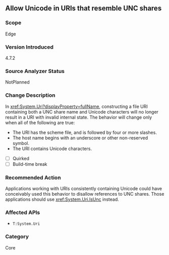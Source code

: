 ## Allow Unicode in URIs that resemble UNC shares

### Scope
Edge

### Version Introduced
4.7.2

### Source Analyzer Status
NotPlanned

### Change Description
In <xref:System.Uri?displayProperty=fullName>, constructing a file URI containing both a UNC share name and Unicode characters will no longer result in a URI with invalid internal state. The behavior will change only when all of the following are true:
  - The URI has the scheme file, and is followed by four or more slashes.
  - The host name begins with an underscore or other non-reserved symbol.
  - The URI contains Unicode characters.

- [ ] Quirked
- [ ] Build-time break

### Recommended Action
Applications working with URIs consistently containing Unicode could have conceivably used this behavior to disallow references to UNC shares. Those applications should use <xref:System.Uri.IsUnc> instead.

### Affected APIs
* `T:System.Uri`

### Category
Core

<!--
    ### Original Bug
    https://devdiv.visualstudio.com/DevDiv/_workitems/edit/95292
-->